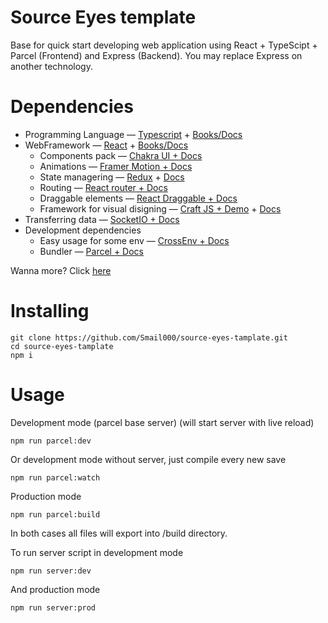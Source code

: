 
# Source Eyes template

Base for quick start developing web application using React + TypeScipt + Parcel (Frontend) and Express (Backend). You may replace Express on another technology.

# Dependencies

 - Programming Language — [Typescript](https://www.typescriptlang.org/) + [Books/Docs](https://www.typescriptlang.org/docs/handbook/intro.html)
 - WebFramework — [React](https://ru.reactjs.org/) + [Books/Docs](https://flaviocopes.com/book/read/react/)
   - Components pack — [Chakra UI + Docs](https://chakra-ui.com/)
   - Animations — [Framer Motion + Docs](https://www.framer.com/motion/)
   - State managering — [Redux](https://redux.js.org/) + [Docs](https://redux.js.org/introduction/learning-resources)
   - Routing — [React router + Docs](https://reactrouter.com/en/main/start/tutorial)
   - Draggable elements — [React Draggable + Docs](https://www.npmjs.com/package/react-draggable)
   - Framework for visual disigning — [Craft JS + Demo](https://craft.js.org/) + [Docs](https://craft.js.org/docs/overview)
 - Transferring data — [SocketIO + Docs](https://socket.io/)
 - Development dependencies
   - Easy usage for some env — [CrossEnv + Docs](https://www.npmjs.com/package/cross-env)
   - Bundler — [Parcel + Docs](https://parceljs.org/recipes/react/)

Wanna more? Click [here](https://www.youtube.com/watch?v=dQw4w9WgXcQ)

# Installing

```
git clone https://github.com/Smail000/source-eyes-tamplate.git
cd source-eyes-tamplate
npm i
```

# Usage

Development mode (parcel base server) (will start server with live reload)
```
npm run parcel:dev
```
Or development mode without server, just compile every new save
```
npm run parcel:watch
```
Production mode
```
npm run parcel:build
```
In both cases all files will export into /build directory.

To run server script in development mode
```
npm run server:dev
```
And production mode
```
npm run server:prod
```

